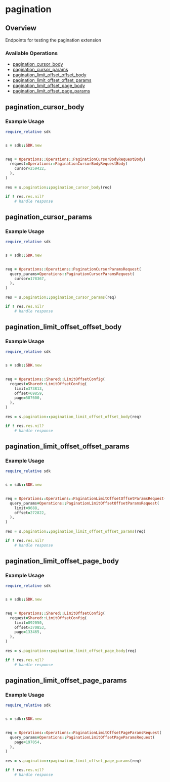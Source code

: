 # pagination

## Overview

Endpoints for testing the pagination extension

### Available Operations

* [pagination_cursor_body](#pagination_cursor_body)
* [pagination_cursor_params](#pagination_cursor_params)
* [pagination_limit_offset_offset_body](#pagination_limit_offset_offset_body)
* [pagination_limit_offset_offset_params](#pagination_limit_offset_offset_params)
* [pagination_limit_offset_page_body](#pagination_limit_offset_page_body)
* [pagination_limit_offset_page_params](#pagination_limit_offset_page_params)

## pagination_cursor_body

### Example Usage

```ruby
require_relative sdk


s = sdk::SDK.new

   
req = Operations::Operations::PaginationCursorBodyRequestBody(
  request=Operations::PaginationCursorBodyRequestBody(
    cursor=259422,
  ),
)
    
res = s.pagination::pagination_cursor_body(req)

if ! res.res.nil?
    # handle response

```

## pagination_cursor_params

### Example Usage

```ruby
require_relative sdk


s = sdk::SDK.new

   
req = Operations::Operations::PaginationCursorParamsRequest(
  query_params=Operations::PaginationCursorParamsRequest(
    cursor=178367,
  ),
)
    
res = s.pagination::pagination_cursor_params(req)

if ! res.res.nil?
    # handle response

```

## pagination_limit_offset_offset_body

### Example Usage

```ruby
require_relative sdk


s = sdk::SDK.new

   
req = Operations::Shared::LimitOffsetConfig(
  request=Shared::LimitOffsetConfig(
    limit=373813,
    offset=69859,
    page=587600,
  ),
)
    
res = s.pagination::pagination_limit_offset_offset_body(req)

if ! res.res.nil?
    # handle response

```

## pagination_limit_offset_offset_params

### Example Usage

```ruby
require_relative sdk


s = sdk::SDK.new

   
req = Operations::Operations::PaginationLimitOffsetOffsetParamsRequest(
  query_params=Operations::PaginationLimitOffsetOffsetParamsRequest(
    limit=9688,
    offset=272822,
  ),
)
    
res = s.pagination::pagination_limit_offset_offset_params(req)

if ! res.res.nil?
    # handle response

```

## pagination_limit_offset_page_body

### Example Usage

```ruby
require_relative sdk


s = sdk::SDK.new

   
req = Operations::Shared::LimitOffsetConfig(
  request=Shared::LimitOffsetConfig(
    limit=892050,
    offset=370853,
    page=133465,
  ),
)
    
res = s.pagination::pagination_limit_offset_page_body(req)

if ! res.res.nil?
    # handle response

```

## pagination_limit_offset_page_params

### Example Usage

```ruby
require_relative sdk


s = sdk::SDK.new

   
req = Operations::Operations::PaginationLimitOffsetPageParamsRequest(
  query_params=Operations::PaginationLimitOffsetPageParamsRequest(
    page=197054,
  ),
)
    
res = s.pagination::pagination_limit_offset_page_params(req)

if ! res.res.nil?
    # handle response

```
